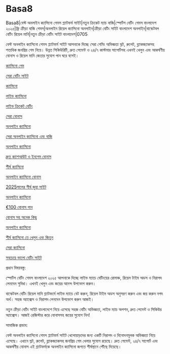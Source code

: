 # Basa8
Basa8|বেস্ট অনলাইন ক্যাসিনো গেমস প্ল্যাটফর্ম সাইট|নতুন ক্রিকেট ম্যাচ বাজি|স্পোর্টস বেটিং গেমস বাংলাদেশ ২০২৫|ফ্রি ক্রীড়া বাজি গেমস|অনলাইন রিয়েল ক্যাসিনো অনলাইন|ক্রীড়া বেটিং সাইট বাংলাদেশ অনলাইন|বাস্কেটবল বেটিং রিয়েল মানি|নতুন ক্রীড়া বেটিং সাইট বাংলাদেশ|0705

বেস্ট অনলাইন ক্যাসিনো গেমস প্ল্যাটফর্ম সাইট আপনাকে দিচ্ছে সেরা গেমিং অভিজ্ঞতা স্লট, রুলেট, ব্ল্যাকজ্যাকসহ শতাধিক জনপ্রিয় গেম নিয়ে। উন্নত সিকিউরিটি, দ্রুত পেমেন্ট ও ২৪/৭ কাস্টমার সাপোর্টসহ এখনই খেলুন এবং আকর্ষণীয় বোনাস ও রিয়েল মানি জেতার সুযোগ পান ঘরে বসেই।

<a href="https://basa8pc.com/">ক্যাসিনো গেম</a>

<a href="https://basa8pc.net/">সেরা বেটিং সাইট</a>

<a href="https://basa8live.com/">ক্যাসিনো</a>

<a href="https://basa8live.net/">লাইভ ক্যাসিনো</a>

<a href="https://basa8uk.com/">লাইভ ক্রিকেট বেটিং</a>

<a href="https://basa8uk.net/">সেরা বোনাস</a>

<a href="https://basa8hub.com/">অনলাইন ক্যাসিনো</a>

<a href="https://basa8hub.net/">সেরা অনলাইন ক্যাসিনো এবং বাজি</a>

<a href="https://basa8sx.com/">অনলাইন ক্যাসিনো</a>

<a href="https://basa8sx.net/">দ্রুত ক্যাশআউট ও ইনগেম বোনাস</a>

<a href="https://basa8wap.net/">শীর্ষ ক্যাসিনো</a>

<a href="https://basa8wap.com/">অনলাইন ক্যাসিনো বোনাস</a>

<a href="https://basa8now.com/">2025সালের শীর্ষ জুয়া সাইট</a>

<a href="https://basa8now.net/">অনলাইন ক্যাসিনো </a>

<a href="https://basa8pro.com/">€100 বোনাস পান</a>

<a href="https://basa8pro.net/">বোনাস সহ অনেক কিছু</a>

<a href="https://basa8vip.net/">অনলাইন ক্যাসিনো</a>

<a href="https://basa8us.net/">শীর্ষ ক্যাসিনো তে খেলুন এবং জিতুন</a>

<a href="https://basa8vip.com/">সেরা ক্যাসিনো</a>

<a href="https://basa8us.com/">সবচেয়ে ভালো বেটিং সাইট</a>

প্রধান বিষয়বস্তু:

স্পোর্টস বেটিং গেমস বাংলাদেশ ২০২৫ আপনাকে দিচ্ছে লাইভ ম্যাচে বেটিংয়ের রোমাঞ্চ, রিয়েল টাইম অডস ও নিরাপদ লেনদেন সুবিধা। এখনই খেলুন এবং জয়ের আনন্দ উপভোগ করুন।

বাস্কেটবল বেটিং রিয়েল মানি প্ল্যাটফর্মে লাইভ ম্যাচে বেট করুন, রিয়েল টাইম অডস অনুসরণ করুন এবং জয় করুন নগদ অর্থ। সহজ অ্যাক্সেস ও নিরাপদ লেনদেন উপভোগ করুন আজই।

নতুন ক্রীড়া বেটিং সাইট বাংলাদেশে নিয়ে এসেছে সহজ বেটিং অভিজ্ঞতা, লাইভ ম্যাচ অপশন, দ্রুত পেমেন্ট ও সিকিউর অ্যাক্সেস। আজই রেজিস্টার করে বোনাসসহ জয়ের সুযোগ নিন!

সামাজিক প্রভাব:

বেস্ট অনলাইন ক্যাসিনো গেমস প্ল্যাটফর্ম সাইট খেলোয়াড়দের জন্য একটি নিরাপদ ও বিনোদনমূলক অভিজ্ঞতা নিয়ে এসেছে। এখানে স্লট, রুলেট, ব্ল্যাকজ্যাকসহ জনপ্রিয় গেম খেলার সুযোগ রয়েছে। দ্রুত পেমেন্ট, ২৪/৭ সাপোর্ট এবং আকর্ষণীয় বোনাস এই প্ল্যাটফর্মকে অনলাইন ক্যাসিনো জগতে শীর্ষস্থানে পৌঁছে দিয়েছে।
